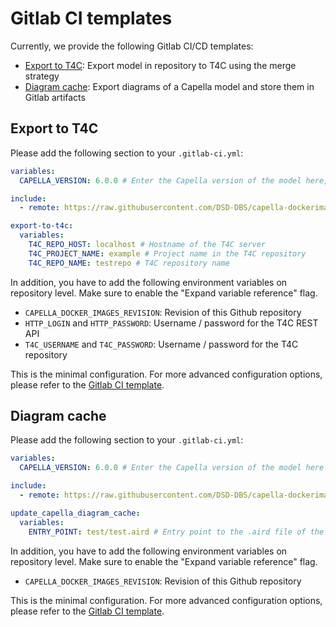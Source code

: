 <!--
SPDX-FileCopyrightText: Copyright DB Netz AG and the capella-collab-manager contributors
SPDX-License-Identifier: Apache-2.0
-->

# Gitlab CI templates

Currently, we provide the following Gitlab CI/CD templates:

- [Export to T4C](#export-to-t4c): Export model in repository to T4C using the merge strategy
- [Diagram cache](#diagram-cache): Export diagrams of a Capella model and store them in Gitlab artifacts

## Export to T4C

Please add the following section to your `.gitlab-ci.yml`:

```yml
variables:
  CAPELLA_VERSION: 6.0.0 # Enter the Capella version of the model here, only versions >= 6.0.0 are supported

include:
  - remote: https://raw.githubusercontent.com/DSD-DBS/capella-dockerimages/${CAPELLA_DOCKER_IMAGES_REVISION}/ci-templates/gitlab/exporter.yml

export-to-t4c:
  variables:
    T4C_REPO_HOST: localhost # Hostname of the T4C server
    T4C_PROJECT_NAME: example # Project name in the T4C repository
    T4C_REPO_NAME: testrepo # T4C repository name
```

In addition, you have to add the following environment variables on repository level.
Make sure to enable the "Expand variable reference" flag.

- `CAPELLA_DOCKER_IMAGES_REVISION`: Revision of this Github repository
- `HTTP_LOGIN` and `HTTP_PASSWORD`: Username / password for the T4C REST API
- `T4C_USERNAME` and `T4C_PASSWORD`: Username / password for the T4C repository

This is the minimal configuration. For more advanced configuration options,
please refer to the [Gitlab CI template](./exporter.yml).

## Diagram cache

Please add the following section to your `.gitlab-ci.yml`:

```yml
variables:
  CAPELLA_VERSION: 6.0.0 # Enter the Capella version of the model here

include:
  - remote: https://raw.githubusercontent.com/DSD-DBS/capella-dockerimages/${CAPELLA_DOCKER_IMAGES_REVISION}/ci-templates/gitlab/diagram-cache.yml

update_capella_diagram_cache:
  variables:
    ENTRY_POINT: test/test.aird # Entry point to the .aird file of the model (relative from root level of the repository)
```

In addition, you have to add the following environment variables on repository level.
Make sure to enable the "Expand variable reference" flag.

- `CAPELLA_DOCKER_IMAGES_REVISION`: Revision of this Github repository

This is the minimal configuration. For more advanced configuration options,
please refer to the [Gitlab CI template](./diagram-cache.yml).
